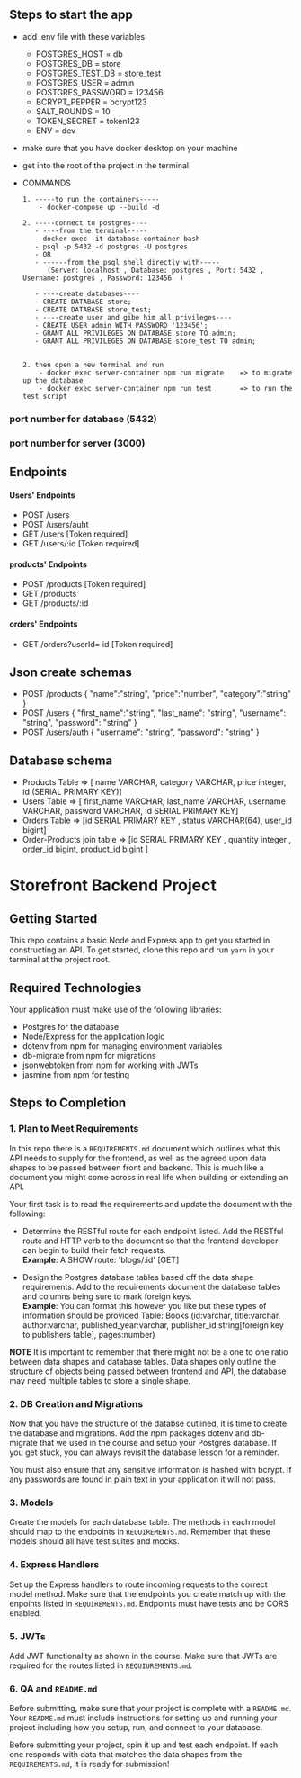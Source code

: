 ## Steps to start the app 
- add .env file with these variables
     - POSTGRES_HOST = db
     - POSTGRES_DB = store
     - POSTGRES_TEST_DB = store_test 
     - POSTGRES_USER = admin
     - POSTGRES_PASSWORD = 123456
     - BCRYPT_PEPPER = bcrypt123
     - SALT_ROUNDS = 10
     - TOKEN_SECRET = token123
     - ENV = dev

- make sure that you have docker desktop on your machine

- get into the root of the project in the terminal

- COMMANDS

      1. -----to run the containers-----
          - docker-compose up --build -d     

      2. -----connect to postgres----
         - ----from the terminal-----
         - docker exec -it database-container bash   
         - psql -p 5432 -d postgres -U postgres 
         - OR
         - ------from the psql shell directly with-----
            (Server: localhost , Database: postgres , Port: 5432 , Username: postgres , Password: 123456  )

         - ----create databases----
         - CREATE DATABASE store;
         - CREATE DATABASE store_test;
         - ----create user and gibe him all privileges----
         - CREATE USER admin WITH PASSWORD '123456';
         - GRANT ALL PRIVILEGES ON DATABASE store TO admin;
         - GRANT ALL PRIVILEGES ON DATABASE store_test TO admin;


      2. then open a new terminal and run
          - docker exec server-container npm run migrate    => to migrate up the database
          - docker exec server-container npm run test       => to run the test script

### port number for database (5432)
### port number for server (3000) 


## Endpoints 

#### Users' Endpoints
- POST /users  
- POST /users/auht
- GET  /users      [Token required]
- GET  /users/:id  [Token required]

#### products' Endpoints
- POST /products     [Token required]
- GET  /products
- GET  /products/:id  

#### orders' Endpoints 
- GET  /orders?userId= id  [Token required]


## Json create schemas
- POST /products
    {
        "name":"string",
        "price":"number",
        "category":"string"
    }
- POST /users 
    {
        "first_name":"string",
        "last_name": "string",
        "username": "string",
        "password": "string"
    }
- POST /users/auth
    {
        "username": "string",
        "password": "string"
    }


## Database schema 

- Products Table =>  [ name VARCHAR, category VARCHAR, price integer, id (SERIAL PRIMARY KEY)]
- Users Table => [ first_name VARCHAR, last_name VARCHAR, username VARCHAR, password VARCHAR, id SERIAL PRIMARY KEY]
- Orders Table => [id SERIAL PRIMARY KEY , status VARCHAR(64), user_id bigint]
- Order-Products join table => [id SERIAL PRIMARY KEY , quantity integer , order_id bigint, product_id bigint ]



















# Storefront Backend Project

## Getting Started

This repo contains a basic Node and Express app to get you started in constructing an API. To get started, clone this repo and run `yarn` in your terminal at the project root.

## Required Technologies
Your application must make use of the following libraries:
- Postgres for the database
- Node/Express for the application logic
- dotenv from npm for managing environment variables
- db-migrate from npm for migrations
- jsonwebtoken from npm for working with JWTs
- jasmine from npm for testing

## Steps to Completion

### 1. Plan to Meet Requirements

In this repo there is a `REQUIREMENTS.md` document which outlines what this API needs to supply for the frontend, as well as the agreed upon data shapes to be passed between front and backend. This is much like a document you might come across in real life when building or extending an API. 

Your first task is to read the requirements and update the document with the following:
- Determine the RESTful route for each endpoint listed. Add the RESTful route and HTTP verb to the document so that the frontend developer can begin to build their fetch requests.    
**Example**: A SHOW route: 'blogs/:id' [GET] 

- Design the Postgres database tables based off the data shape requirements. Add to the requirements document the database tables and columns being sure to mark foreign keys.   
**Example**: You can format this however you like but these types of information should be provided
Table: Books (id:varchar, title:varchar, author:varchar, published_year:varchar, publisher_id:string[foreign key to publishers table], pages:number)

**NOTE** It is important to remember that there might not be a one to one ratio between data shapes and database tables. Data shapes only outline the structure of objects being passed between frontend and API, the database may need multiple tables to store a single shape. 

### 2.  DB Creation and Migrations

Now that you have the structure of the databse outlined, it is time to create the database and migrations. Add the npm packages dotenv and db-migrate that we used in the course and setup your Postgres database. If you get stuck, you can always revisit the database lesson for a reminder. 

You must also ensure that any sensitive information is hashed with bcrypt. If any passwords are found in plain text in your application it will not pass.

### 3. Models

Create the models for each database table. The methods in each model should map to the endpoints in `REQUIREMENTS.md`. Remember that these models should all have test suites and mocks.

### 4. Express Handlers

Set up the Express handlers to route incoming requests to the correct model method. Make sure that the endpoints you create match up with the enpoints listed in `REQUIREMENTS.md`. Endpoints must have tests and be CORS enabled. 

### 5. JWTs

Add JWT functionality as shown in the course. Make sure that JWTs are required for the routes listed in `REQUIUREMENTS.md`.

### 6. QA and `README.md`

Before submitting, make sure that your project is complete with a `README.md`. Your `README.md` must include instructions for setting up and running your project including how you setup, run, and connect to your database. 

Before submitting your project, spin it up and test each endpoint. If each one responds with data that matches the data shapes from the `REQUIREMENTS.md`, it is ready for submission!




